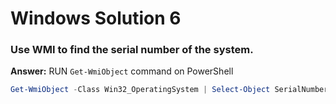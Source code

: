 # Windows Solution 6

### Use WMI to find the serial number of the system.
**Answer:** RUN `Get-WmiObject` command on PowerShell
```powershell
Get-WmiObject -Class Win32_OperatingSystem | Select-Object SerialNumber
```
